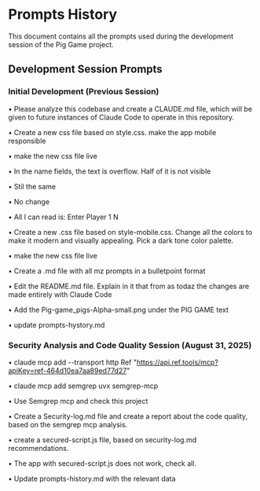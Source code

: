 # Prompts History

This document contains all the prompts used during the development session of the Pig Game project.

## Development Session Prompts

### Initial Development (Previous Session)

• Please analyze this codebase and create a CLAUDE.md file, which will be given to future instances of Claude Code to operate in this repository.

• Create a new css file based on style.css. make the app mobile responsible

• make the new css file live

• In the name fields, the text is overflow. Half of it is not visible

• Stil the same

• No change

• All I can read is: Enter Player 1 N

• Create a new .css file based on style-mobile.css. Change all the colors to make it modern and visually appealing. Pick a dark tone color palette.

• make the new css file live

• Create a .md file with all mz prompts in a bulletpoint format

• Edit the README.md file. Explain in it that from as todaz the changes are made entirely with Claude Code

• Add the Pig-game_pigs-Alpha-small.png under the PIG GAME text

• update prompts-hystory.md

### Security Analysis and Code Quality Session (August 31, 2025)

• claude mcp add --transport http Ref "https://api.ref.tools/mcp?apiKey=ref-464d10ea7aa89ed77d27"

• claude mcp add semgrep uvx semgrep-mcp

• Use Semgrep mcp and check this project

• Create a Security-log.md file and create a report about the code quality, based on the semgrep mcp analysis.

• create a secured-script.js file, based on security-log.md recommendations.

• The app with secured-script.js does not work, check all.

• Update prompts-history.md with the relevant data
